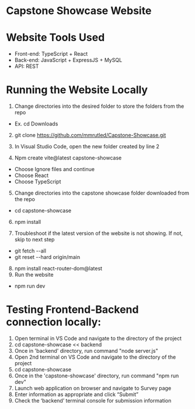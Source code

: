 # Capstone Showcase Website

# Website Tools Used
- Front-end: TypeScript + React
- Back-end: JavaScript + ExpressJS + MySQL
- API: REST

# Running the Website Locally
1. Change directories into the desired folder to store the folders from the repo
- Ex. cd Downloads

2. git clone https://github.com/mmrutled/Capstone-Showcase.git
3. In Visual Studio Code, open the new folder created by line 2

4. Npm create vite@latest capstone-showcase
- Choose Ignore files and continue
- Choose React
- Choose TypeScript

5. Change directories into the capstone showcase folder downloaded from the repo
- cd capstone-showcase

6. npm install

7. Troubleshoot if the latest version of the website is not showing. If not, skip to next step
- git fetch --all
- git reset --hard origin/main

8. npm install react-router-dom@latest
9. Run the website
- npm run dev

# Testing Frontend-Backend connection locally:

1. Open terminal in VS Code and navigate to the directory of the project
2. cd capstone-showcase << backend
3. Once in 'backend' directory, run command "node server.js"
4. Open 2nd terminal on VS Code and navigate to the directory of the project
5. cd capstone-showcase
6. Once in the 'capstone-showcase' directory, run command "npm run dev"
7. Launch web application on browser and navigate to Survey page
8. Enter information as appropriate and click “Submit”
9. Check the ‘backend’ terminal console for submission information
